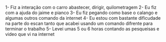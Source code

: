 1- Fiz a interação com o carro abastecer, dirigir, quilometragem
2- Eu fiz com a ajuda do jaime e pianco 
3- Eu fiz pegando como base o calango e algumas outros comando da internet
4- Eu estou com bastante dificudade na parte do escan tanto que acabei usando um comando difrente para terminar o trabalho
5- Levei umas 5 ou 6 horas contando as pesqueisas e video que vi na internet
